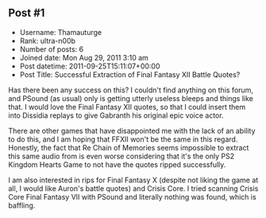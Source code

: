 ## Post #1
- Username: Thamauturge
- Rank: ultra-n00b
- Number of posts: 6
- Joined date: Mon Aug 29, 2011 3:10 am
- Post datetime: 2011-09-25T15:11:07+00:00
- Post Title: Successful Extraction of Final Fantasy XII Battle Quotes?

Has there been any success on this? I couldn't find anything on this forum, and PSound (as usual) only is getting utterly useless bleeps and things like that. I would love the Final Fantasy XII quotes, so that I could insert them into Dissidia replays to give Gabranth his original epic voice actor.

There are other games that have disappointed me with the lack of an ability to do this, and I am hoping that FFXII won't be the same in this regard. Honestly, the fact that Re Chain of Memories seems impossible to extract this same audio from is even worse considering that it's the only PS2 Kingdom Hearts Game to not have the quotes ripped successfully. 

I am also interested in rips for Final Fantasy X (despite not liking the game at all, I would like Auron's battle quotes) and Crisis Core. I tried scanning Crisis Core Final Fantasy VII with PSound and literally nothing was found, which is baffling.
